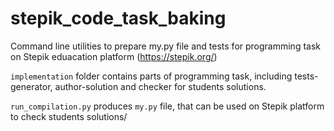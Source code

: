# stepik_code_task_baking

Command line utilities to prepare my.py file and tests for programming task on Stepik eduacation platform (https://stepik.org/)

`implementation` folder contains parts of programming task, including tests-generator, author-solution and checker for students solutions.

`run_compilation.py` produces `my.py` file, that can be used on Stepik platform to check students solutions/
